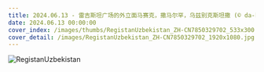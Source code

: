 ```yaml
---
title: 2024.06.13 - 雷吉斯坦广场的外立面马赛克，撒马尔罕，乌兹别克斯坦撒 (© da-kuk/Getty Images)
date: 2024.06.13 00:00:00
cover_index: /images/thumbs/RegistanUzbekistan_ZH-CN7850329702_533x300.jpg
cover_detail: /images/RegistanUzbekistan_ZH-CN7850329702_1920x1080.jpg
---
```


![RegistanUzbekistan](/images/RegistanUzbekistan_ZH-CN7850329702_1920x1080.jpg)
